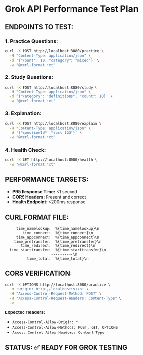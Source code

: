 # Grok API Performance Test Plan

## **ENDPOINTS TO TEST:**

### **1. Practice Questions:**
```bash
curl -X POST http://localhost:8080/practice \
  -H "Content-Type: application/json" \
  -d '{"count": 10, "category": "mixed"}' \
  -w "@curl-format.txt"
```

### **2. Study Questions:**
```bash
curl -X POST http://localhost:8080/study \
  -H "Content-Type: application/json" \
  -d '{"category": "definitions", "count": 10}' \
  -w "@curl-format.txt"
```

### **3. Explanation:**
```bash
curl -X POST http://localhost:8080/explain \
  -H "Content-Type: application/json" \
  -d '{"questionId": "test-123"}' \
  -w "@curl-format.txt"
```

### **4. Health Check:**
```bash
curl -X GET http://localhost:8080/health \
  -w "@curl-format.txt"
```

## **PERFORMANCE TARGETS:**
- **P95 Response Time:** <1 second
- **CORS Headers:** Present and correct
- **Health Endpoint:** <200ms response

## **CURL FORMAT FILE:**
```
     time_namelookup:  %{time_namelookup}\n
        time_connect:  %{time_connect}\n
     time_appconnect:  %{time_appconnect}\n
    time_pretransfer:  %{time_pretransfer}\n
       time_redirect:  %{time_redirect}\n
  time_starttransfer:  %{time_starttransfer}\n
                     ----------\n
          time_total:  %{time_total}\n
```

## **CORS VERIFICATION:**
```bash
curl -X OPTIONS http://localhost:8080/practice \
  -H "Origin: http://localhost:5173" \
  -H "Access-Control-Request-Method: POST" \
  -H "Access-Control-Request-Headers: Content-Type" \
  -v
```

**Expected Headers:**
- `Access-Control-Allow-Origin: *`
- `Access-Control-Allow-Methods: POST, GET, OPTIONS`
- `Access-Control-Allow-Headers: Content-Type`

## **STATUS:** ✅ READY FOR GROK TESTING
